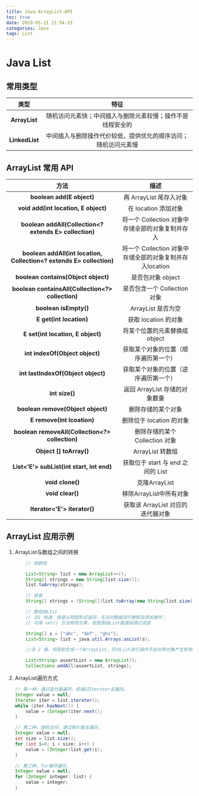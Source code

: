 ```yaml
---
title: Java-ArrayList-API
toc: true
date: 2019-05-21 21:54:33
categories: Java
tags: List
---
```


# **Java List**

## **常用类型**


类型 |特征 
:-: | :-: 
**ArrayList** | 随机访问元素快；中间插入与删除元素较慢；操作不是线程安全的 
**LinkedList** | 中间插入与删除操作代价较低，提供优化的顺序访问；随机访问元素慢 


## **ArrayList 常用 API**

方法 | 描述 
:-: | :-: 
**boolean add(E object)** | 再 ArrayList 尾存入对象 
**void add(int location, E object)** | 在 location 添加对象 
**boolean addAll(Collection<? extends E> collection)** | 将一个 Collection 对象中存储全部的对象复制并存入 
**boolean addAll(int location, Collection<? extends E> collection)** | 将一个 Collection 对象中存储全部的对象复制并存入location 
**boolean contains(Object object)** | 是否包对象 object 
**boolean containsAll(Collection<?> collection)** | 是否包含一个 Collection 对象 
**boolean isEmpty()** | ArrayList 是否为空 
**E get(int location)** | 获取 location 的对象 
**E set(int location, E object)** | 将某个位置的元素替换成 object
**int indexOf(Object object)** | 获取某个对象的位置（顺序遍历第一个） 
**int lastIndexOf(Object object)** | 获取某个对象的位置（逆序遍历第一个） 
**int size()** | 返回 ArrayList 存储的对象数量 
**boolean remove(Object object)** | 删除存储的某个对象 
**E remove(int lcoation)** | 删除位于 location 的对象 
**boolean removeAll(Collection<?> collection)** | 删除存储的某个 Collection 对象 
**Object [] toArray()** | ArrayList 转数组 
**List<'E'> subList(int start, int end)** | 获取位于 start 与 end 之间的 List 
**void clone()** | 克隆ArrayList 
**void clear()** | 移除ArrayList中所有对象 
**Iterator<'E'> iterator()** | 获取该 ArrayList 对应的迭代器对象 

## ArrayList 应用示例

1. ArrayList与数组之间的转换

    ```Java
        // 转数组

        List<String> list = new ArrayList<>();
        String[] strings = new String[list.size()];
        list.toArray(strings);

        // 或者
        String[] strings = (String[])list.toArray(new String[list.size()]);

        // 数组转LIst
        // 法1 快速，但是以视图形式返回，无法对数据进行删除及添加操作；
        // 可用 set() 方法修改元素，但是原始List数据会随之改变

        String[] s = {"abc", "def", "ghi"};
        List<String> list = java.util.Arrays.asList(s);

        //法 2 慢，但是新生成一个ArrayList，可对List进行操作不会对原对象产生影响

        List<String> assertList = new ArrayList();
        Collections.addAll(assertList, strings);
    ```
2. ArrayList遍历方式

    ```Java
    // 第一种，通过迭代器遍历。即通过Iterator去遍历。
    Integer value = null;
    Iterator iter = list.iterator();
    while (iter.hasNext()) {
        value = (Integer)iter.next();
    }

    // 第二种，随机访问，通过索引值去遍历。
    Integer value = null;
    int size = list.size();
    for (int i=0; i < size; i++) {
        value = (Integer)list.get(i);        
    }

    // 第三种，for循环遍历。
    Integer value = null;
    for (Integer integer: list) {
        value = integer;
    }
    ```